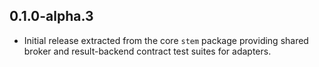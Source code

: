## 0.1.0-alpha.3

- Initial release extracted from the core `stem` package providing shared broker
  and result-backend contract test suites for adapters.
